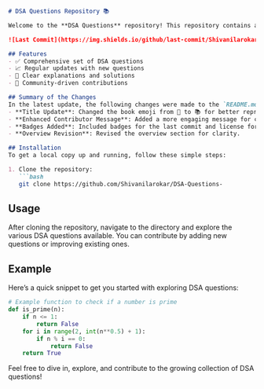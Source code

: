 ```markdown
# DSA Questions Repository 📚

Welcome to the **DSA Questions** repository! This repository contains a comprehensive collection of Data Structures and Algorithms (DSA) questions designed to enhance your coding skills.

![Last Commit](https://img.shields.io/github/last-commit/Shivanilarokar/DSA-Questions-) ![License](https://img.shields.io/badge/license-MIT-blue)

## Features
- ✅ Comprehensive set of DSA questions
- 📈 Regular updates with new questions
- 📖 Clear explanations and solutions
- 🤝 Community-driven contributions

## Summary of the Changes
In the latest update, the following changes were made to the `README.md` file:
- **Title Update**: Changed the book emoji from 📖 to 📚 for better representation.
- **Enhanced Contributor Message**: Added a more engaging message for contributors.
- **Badges Added**: Included badges for the last commit and license for better visibility.
- **Overview Revision**: Revised the overview section for clarity.

## Installation
To get a local copy up and running, follow these simple steps:

1. Clone the repository:
   ```bash
   git clone https://github.com/Shivanilarokar/DSA-Questions-
   ```

## Usage
After cloning the repository, navigate to the directory and explore the various DSA questions available. You can contribute by adding new questions or improving existing ones.

## Example
Here’s a quick snippet to get you started with exploring DSA questions:

```python
# Example function to check if a number is prime
def is_prime(n):
    if n <= 1:
        return False
    for i in range(2, int(n**0.5) + 1):
        if n % i == 0:
            return False
    return True
```

Feel free to dive in, explore, and contribute to the growing collection of DSA questions!
```